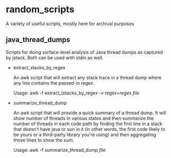 random_scripts
==============

A variety of useful scripts, mostly here for archival purposes

java\_thread\_dumps
-------------------
Scripts for doing surface-level analysis of Java thread dumps as captured by jstack. Both can be used with stdin as well.

* extract\_stacks\_by\_regex

    An awk script that will extract any stack trace in a thread dump where any line contains the passed-in regex.
    
    Usage: awk -f extract\_\stacks\_by\_regex -v regex=_regex_ _file_ 
    
* summarize\_thread\_dump
    
    An awk script that will provide a quick summary of a thread dump. It will show number of threads in various states and then summarize the number of threads in each
    code path by finding the first line in a stack that doesn't have java or sun in it (in other words, the first code likely to be yours or a third-party library you're using)
    and then aggregating those lines to show the sum. 
    
    Usage: awk -f summarize\_thread\_dump _file_
  

